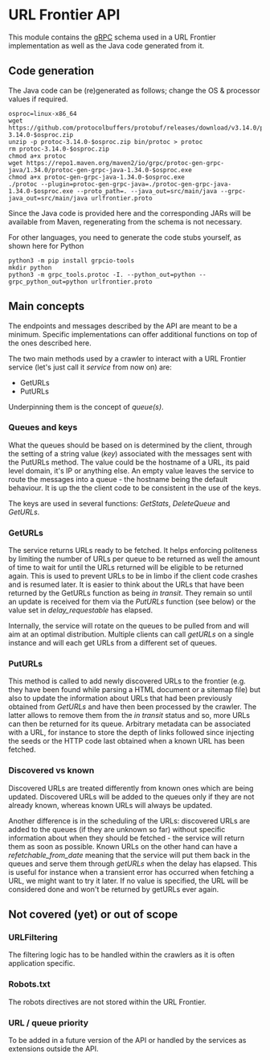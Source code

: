 # URL Frontier API

This module contains the [gRPC](https://grpc.io) schema used in a URL Frontier implementation as well as the Java code generated from it.

## Code generation

The Java code can be (re)generated as follows; change the OS & processor values if required.

```
osproc=linux-x86_64
wget https://github.com/protocolbuffers/protobuf/releases/download/v3.14.0/protoc-3.14.0-$osproc.zip
unzip -p protoc-3.14.0-$osproc.zip bin/protoc > protoc
rm protoc-3.14.0-$osproc.zip
chmod a+x protoc
wget https://repo1.maven.org/maven2/io/grpc/protoc-gen-grpc-java/1.34.0/protoc-gen-grpc-java-1.34.0-$osproc.exe
chmod a+x protoc-gen-grpc-java-1.34.0-$osproc.exe
./protoc --plugin=protoc-gen-grpc-java=./protoc-gen-grpc-java-1.34.0-$osproc.exe --proto_path=. --java_out=src/main/java --grpc-java_out=src/main/java urlfrontier.proto
```

Since the Java code is provided here and the corresponding JARs will be available from Maven, regenerating from the schema is not necessary.

For other languages, you need to generate the code stubs yourself, as shown here for Python

```
python3 -m pip install grpcio-tools
mkdir python
python3 -m grpc_tools.protoc -I. --python_out=python --grpc_python_out=python urlfrontier.proto
```

## Main concepts

The endpoints and messages described by the API are meant to be a minimum. Specific implementations can offer additional functions on top of the ones described here.

The two main methods used by a crawler to interact with a URL Frontier service (let's just call it _service_ from now on) are:
- GetURLs
- PutURLs

Underpinning them is the concept of *queue(s)*.

### Queues and keys

What the queues should be based on is determined by the client, through the setting of a string value (_key_) associated with the messages sent with the PutURLs method. The value could be the hostname of a URL, its paid level domain, it's IP or anything else. An empty value leaves the service to route the messages into a queue - the hostname being the default behaviour. It is up the the client code to be consistent in the use of the keys.

The keys are used in several functions: _GetStats_, _DeleteQueue_ and _GetURLs_.

### GetURLs

The service returns URLs ready to be fetched. It helps enforcing politeness by limiting the number of URLs per queue to be returned as well the amount of time to wait for until the URLs returned will be eligible to be returned again. This is used to prevent URLs to be in limbo if the client code crashes and is resumed later. It is easier to think about the URLs that have been returned by the GetURLs function as being _in transit_. They remain so until an update is received for them via the *PutURLs* function (see below) or the value set in *delay_requestable* has elapsed.

Internally, the service will rotate on the queues to be pulled from and will aim at an optimal distribution. Multiple clients can call _getURLs_ on a single instance and will each get URLs from a different set of queues.

### PutURLs

This method is called to add newly discovered URLs to the frontier (e.g. they have been found while parsing a HTML document or a sitemap file) but also to update the information about URLs that had been previously obtained from *GetURLs* and have then been processed by the crawler. The latter allows to remove them from the _in transit_ status and so, more URLs can then be returned for its queue. Arbitrary metadata can be associated with a URL, for instance to store the depth of links followed since injecting the seeds or the HTTP code last obtained when a known URL has been fetched.

### Discovered vs known

Discovered URLs are treated differently from known ones which are being updated. Discovered URLs will be added to the queues only if they are not already known, whereas known URLs will always be updated.

Another difference is in the scheduling of the URLs: discovered URLs are added to the queues (if they are unknown so far) without specific information about when they should be fetched - the service will return them as soon as possible. Known URLs on the other hand can have a _refetchable_from_date_ meaning that the service will put them back in the queues and serve them through _getURLs_ when the delay has elapsed. This is useful for instance when a transient error has occurred when fetching a URL, we might want to try it later. If no value is specified, the URL will be considered done and won't be returned by getURLs ever again.

## Not covered (yet) or out of scope

### URLFiltering
The filtering logic has to be handled within the crawlers as it is often application specific.

### Robots.txt
The robots directives are not stored within the URL Frontier.

### URL / queue priority
To be added in a future version of the API or handled by the services as extensions outside the API.




